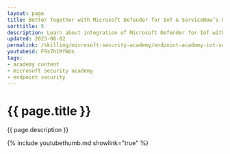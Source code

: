 ```yaml
---
layout: page
title: Better Together with Microsoft Defender for IoT & ServiceNow’s Operational Technology (OT) Management
sorttitle: 5
description: Learn about integration of Microsoft Defender for IoT with ServiceNow’s Operational Technology (OT) Manager. With this integration, organizations can enrich their existing ServiceNow CMDB with detailed information about specialized OT assets. Assets auto-discovered by Defender for IoT are shared seamlessly with the CMDB, along with their properties such as Purdue Level, device manufacturer, type, firmware level, IP/MAC, etc.
updated: 2023-06-02
permalink: /skilling/microsoft-security-academy/endpoint-academy-iot-snow
youtubeid: F9s7h1MfWUs
tags: 
- academy content
- microsoft security academy
- endpoint security
---
```


# {{ page.title }}

{{ page.description }}

{% include youtubethumb.md showlink="true" %}